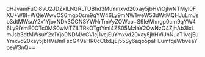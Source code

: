 dHJvamFuOi8vU2JDZklLNGRLTUBhd3MuYmxvd20xay5jbHViOjIwNTMyI0FXU+W8l+WQieWwvOS6mgp0cm9qYW46Ly9mNW1weW53dWtMQHJuLmJsb3dtMWsuY2x1YjoxNDk3OCNSYWNrTmVyZOWco+S9leWhngp0cm9qYW46Ly9iYmE0OTc0MS0wMTZlLTRkOTgtYmI4ZS05MzlhY2QwNzQ4ZjhAb3IxLmJsb3dtMWsuY2x1Yjo0NDM/cGVlcj1vcjEuYmxvd20xay5jbHViJnNuaT1vcjEuYmxvd20xay5jbHViJmFscG49aHR0cC8xLjEj55Sy6aqo5paHLumfqeWbveaYpeW3nQ==

